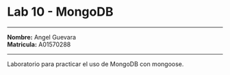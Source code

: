 # Lab 10 - MongoDB

---

**Nombre:** Angel Guevara <br>
**Matricula:** A01570288 <br>

---

Laboratorio para practicar el uso de MongoDB con mongoose.
